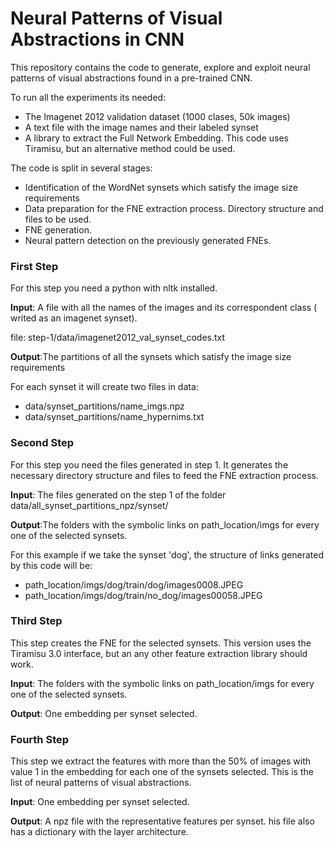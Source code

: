 # Neural Patterns of Visual Abstractions in CNN

This repository contains the code to generate, explore and exploit neural patterns of visual abstractions found in a pre-trained CNN.

To run all the experiments its needed:
- The Imagenet 2012 validation dataset (1000 clases, 50k images)
- A text file with the image names and their labeled synset
- A library to extract the Full Network Embedding. This code uses Tiramisu, but an alternative method could be used.

The code is split in several stages:
- Identification of the WordNet synsets which satisfy the image size requirements
- Data preparation for the FNE extraction process. Directory structure and files to be used.
- FNE generation.
- Neural pattern detection on the previously generated FNEs.

### First Step
For this step you need a python with nltk installed. 

**Input**: A file with all the names of the images and its correspondent class ( writed as an imagenet synset). 

file: step-1/data/imagenet2012_val_synset_codes.txt

**Output**:The partitions of all the synsets which satisfy the image size requirements

For each synset it will create two files in data: 

-  data/synset_partitions/name_imgs.npz
-  data/synset_partitions/name_hypernims.txt


### Second Step
For this step you need the files generated in step 1. It generates the necessary directory structure and files to feed the FNE extraction process.

**Input**: The files generated on the step 1 of the folder data/all_synset_partitions_npz/synset/ 


**Output**:The folders with the symbolic links on path_location/imgs for every one of the selected synsets. 

For this example if we take the synset 'dog', the structure of links generated by this code will be: 

- path_location/imgs/dog/train/dog/images0008.JPEG
- path_location/imgs/dog/train/no_dog/images00058.JPEG


### Third Step
This step creates the FNE for the selected synsets. This version uses the Tiramisu 3.0 interface, but an any other feature extraction library should work. 

**Input**:  The folders with the symbolic links on path_location/imgs for every one of the selected synsets. 


**Output**: One embedding per synset selected.

### Fourth Step
This step we extract the features with more than the 50% of images with value 1 in the embedding for each one of the synsets selected.
This is the list of neural patterns of visual abstractions.

**Input**:  One embedding per synset selected.

**Output**: A npz file with the representative features per synset.
 his file also has a dictionary with the layer architecture.
